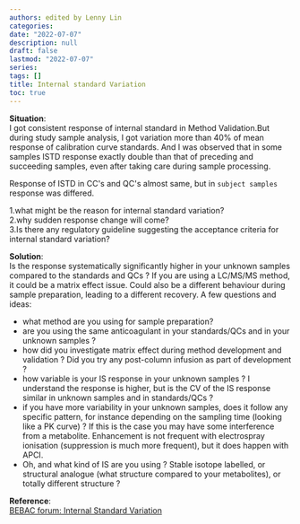 ```yaml
---
authors: edited by Lenny Lin
categories:
date: "2022-07-07"
description: null
draft: false
lastmod: "2022-07-07"
series:
tags: []
title: Internal standard Variation
toc: true
---
```




<!--more-->

**Situation**:  
I got consistent response of internal standard in Method Validation.But during study sample analysis, I got variation more than 40% of mean response of calibration curve standards. And I was observed that in some samples ISTD response exactly double than that of preceding and succeeding samples, even after taking care during sample processing.  

Response of ISTD in CC's and QC's almost same, but in `subject samples` response was differed.  


1.what might be the reason for internal standard variation?  
2.why sudden response change will come?  
3.Is there any regulatory guideline suggesting the acceptance criteria for internal standard variation?  

**Solution**:  
Is the response systematically significantly higher in your unknown samples compared to the standards and QCs ? If you are using a LC/MS/MS method, it could be a matrix effect issue. Could also be a different behaviour during sample preparation, leading to a different recovery. A few questions and ideas:  

- what method are you using for sample preparation?
- are you using the same anticoagulant in your standards/QCs and in your unknown samples ?
- how did you investigate matrix effect during method development and validation ? Did you try any post-column infusion as part of development ?
- how variable is your IS response in your unknown samples ? I understand the response is higher, but is the CV of the IS response similar in unknown samples and in standards/QCs ?
- if you have more variability in your unknown samples, does it follow any specific pattern, for instance depending on the sampling time (looking like a PK curve) ? If this is the case you may have some interference from a metabolite. Enhancement is not frequent with electrospray ionisation (suppression is much more frequent), but it does happen with APCI.
- Oh, and what kind of IS are you using ? Stable isotope labelled, or structural analogue (what structure compared to your metabolites), or totally different structure ?  

**Reference**:  
[BEBAC forum: Internal Standard Variation](https://forum.bebac.at/mix_entry.php?id=1768&page=0&category=0&order=time&descasc=DESC#p1770)